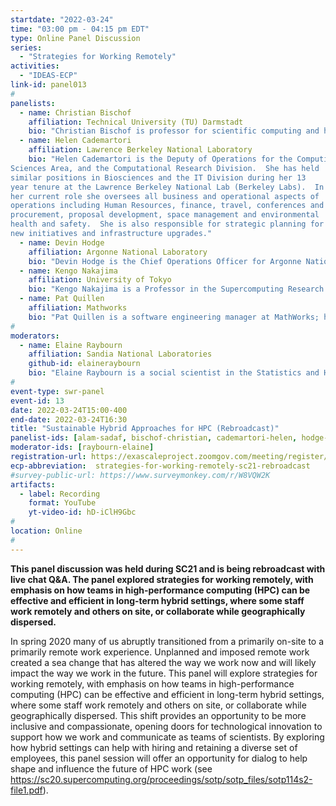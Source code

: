 ```yaml
---
startdate: "2022-03-24"
time: "03:00 pm - 04:15 pm EDT"
type: Online Panel Discussion
series:
  - "Strategies for Working Remotely"
activities:
  - "IDEAS-ECP"
link-id: panel013
#
panelists:
  - name: Christian Bischof
    affiliation: Technical University (TU) Darmstadt
    bio: "Christian Bischof is professor for scientific computing and head of the university computing center at Technical University (TU) Darmstadt. He studied Mathematics at the University of Würzburg, then continued his studies at Cornell University under a Fulbright fellowship, and completed a Ph.D. in computer science in 1988. Thereafter, he joined the Mathematics and Computer Science Division at Argonne National Laboratory as the first Wilkinson Fellow in Computational Mathematics, and continued as staff member until 1998. Then he was professor for high-performance computing and head of the Center for Computing and Communication at RWTH Aachen University until 2011. His research interests include performance engineering, performance measurement and modeling, algorithms for cryptanalysis, source transformations and automatic differentiation as well as software engineering practices for reliability and reproducibility. He is a head of the National High-Performance Computing Center for Computational Engineering Sciences (NHR4CES), a joint effort of TU Darmstadt with RWTH Aachen University."
  - name: Helen Cademartori
    affiliation: Lawrence Berkeley National Laboratory
    bio: "Helen Cademartori is the Deputy of Operations for the Computing
Sciences Area, and the Computational Research Division.  She has held
similar positions in Biosciences and the IT Division during her 13
year tenure at the Lawrence Berkeley National Lab (Berkeley Labs).  In
her current role she oversees all business and operational aspects of
operations including Human Resources, finance, travel, conferences and
procurement, proposal development, space management and environmental
health and safety.  She is also responsible for strategic planning for
new initiatives and infrastructure upgrades."
  - name: Devin Hodge
    affiliation: Argonne National Laboratory
    bio: "Devin Hodge is the Chief Operations Officer for Argonne National Laboratory’s Computing, Environment, and Life Sciences (CELS) directorate. He leads both long- and short-range strategic and tactical operations for CELS and is responsible for the development, implementation, and management of efficient, cost- effective, and high-quality operational and administrative support activities for the directorate. He has more than two decades of leadership experience. Prior to his current appointment, Devin was the Deputy Director of Operations for Argonne’s Joint Center for Energy Storage Research, and he has held positions in sustainability, waste management, environmental compliance, nuclear operations, and project management. Recently, Devin led a team that collected feedback on employee perspectives on long-term full- and part-time remote work (after the disruption of COVID-19) as part of Argonne’s Next Generation Workplace initiative."
  - name: Kengo Nakajima
    affiliation: University of Tokyo
    bio: "Kengo Nakajima is a Professor in the Supercomputing Research Division, Information Technology Center at the University of Tokyo. Prior to joining the University of Tokyo in 2004, he spent 19 years in industry. He also has been a Deputy Director of RIKEN R-CCS (Center for Computational Science) since 2018. His research interests include computational mechanics, computational fluid dynamics, numerical linear algebra, parallel iterative algorithms, parallel preconditioning methods, multigrid methods, parallel programming models, adaptive mesh refinement, and parallel visualization. His degrees are B. Eng (1985, Aeronautics, University of Tokyo), M.S. (1993, Aerospace Engineering, University of Texas at Austin), and Ph.D. (2003, Engineering Mechanics, University of Tokyo)."
  - name: Pat Quillen
    affiliation: Mathworks
    bio: "Pat Quillen is a software engineering manager at MathWorks; his group is responsible for the mathematics in MATLABTM as well as the PDE Toolbox. His team of computational scientists and software engineers focuses on building high-quality, mathematically-sound technical computing software to help accelerate the pace of engineering and science. Like many, Pat and his whole team have been working remotely only since March 2020."
#
moderators:
  - name: Elaine Raybourn
    affiliation: Sandia National Laboratories
    github-id: elaineraybourn
    bio: "Elaine Raybourn is a social scientist in the Statistics and Human Systems Group (Applied Cognitive Science) at Sandia National Laboratories. Her research focuses on virtual teams, software developer productivity, virtual environments, visualization, and transmedia learning. She is the [SC21](https://sc21.supercomputing.org/program/posters/scientific-visualization-data-analytics-showcase/) Scientific Visualization & Data Analytics Showcase Chair. Elaine has worked remotely for a combined total of 14 years while at Sandia National Laboratories: from the UK as a guest researcher at British Telecom; Germany (Fraunhofer FIT) and France (INRIA) as a Fellow of the European Research Consortium in Informatics and Mathematics (ERCIM), and most recently from Orlando, Florida as Sandia’s Institutional PI for the IDEAS-ECP productivity project. Elaine leads [PSIP](https://bssw.io/psip/) and the panel series *[Strategies for Working Remotely](https://www.exascaleproject.org/strategies-for-working-remotely/)*."
#
event-type: swr-panel
event-id: 13
date: 2022-03-24T15:00-400
end-date: 2022-03-24T16:30
title: "Sustainable Hybrid Approaches for HPC (Rebroadcast)"
panelist-ids: [alam-sadaf, bischof-christian, cademartori-helen, hodge-devin, nakajima-kengo, quillen-pat]
moderator-ids: [raybourn-elaine]
registration-url: https://exascaleproject.zoomgov.com/meeting/register/vJItdeqhrjouGoacS77OEdg1_GN2rogsICc
ecp-abbreviation:  strategies-for-working-remotely-sc21-rebroadcast
#survey-public-url: https://www.surveymonkey.com/r/W8VQW2K
artifacts:
  - label: Recording
    format: YouTube
    yt-video-id: hD-iClH9Gbc
#
location: Online
#
---
```

**This panel discussion was held during SC21 and is being rebroadcast with live chat Q&A. The panel explored strategies for working remotely, with emphasis on how teams in high-performance computing (HPC) can be effective and efficient in long-term hybrid settings, where some staff work remotely and others on site, or collaborate while geographically dispersed.**

In spring 2020 many of us abruptly transitioned from a primarily on-site to a primarily remote work experience. Unplanned and imposed remote work created a sea change that has altered the way we work now and will likely impact the way we work in the future. This panel will explore strategies for working remotely, with emphasis on how teams in high-performance computing (HPC) can be effective and efficient in long-term hybrid settings, where some staff work remotely and others on site, or collaborate while geographically dispersed. This shift provides an opportunity to be more inclusive and compassionate, opening doors for technological innovation to support how we work and communicate as teams of scientists. By exploring how hybrid settings can help with hiring and retaining a diverse set of employees, this panel session will offer an opportunity for dialog to help shape and influence the future of HPC work (see <https://sc20.supercomputing.org/proceedings/sotp/sotp_files/sotp114s2-file1.pdf>).
